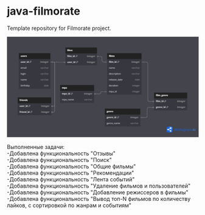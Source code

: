 # java-filmorate
Template repository for Filmorate project.

![Схема БД](schema.png)

Выполненные задачи:  
-Добавлена функциональность "Отзывы"  
-Добавлена функциональность "Поиск"  
-Добавлена функциональность "Общие фильмы"  
-Добавлена функциональность "Рекомендации"  
-Добавлена функциональность "Лента событий"  
-Добавлена функциональность "Удаление фильмов и пользователей"  
-Добавлена функциональность "Добавление режиссеров в фильмы"  
-Добавлена функциональность "Вывод топ-N фильмов по количеству лайков, с сортировкой по жанрам и событиям"